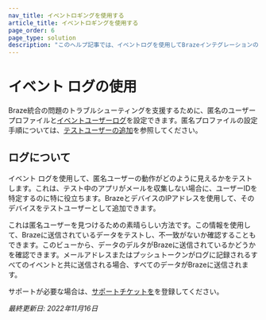 ```yaml
---
nav_title: イベントロギングを使用する
article_title: イベントロギングを使用する
page_order: 6
page_type: solution
description: "このヘルプ記事では、イベントログを使用してBrazeインテグレーションの問題をトラブルシューティングする方法について説明します。"
---
```


# イベント ログの使用

Braze統合の問題のトラブルシューティングを支援するために、匿名のユーザープロファイルと[イベントユーザーログ][1]を設定できます。匿名プロファイルの設定手順については、[テストユーザーの追加][2]を参照してください。

## ログについて

イベント ログを使用して、匿名ユーザーの動作がどのように見えるかをテストします。これは、テスト中のアプリがメールを収集しない場合に、ユーザーIDを特定するのに特に役立ちます。BrazeとデバイスのIPアドレスを使用して、そのデバイスをテストユーザーとして追加できます。

これは匿名ユーザーを見つけるための素晴らしい方法です。この情報を使用して、Brazeに送信されているデータをテストし、不一致がないか確認することもできます。このビューから、データのデルタがBrazeに送信されているかどうかを確認できます。メールアドレスまたはプッシュトークンがログに記録されるすべてのイベントと共に送信される場合、すべてのデータがBrazeに送信されます。

サポートが必要な場合は、[サポートチケットを]({{site.baseurl}}/braze_support/)を登録してください。

_最終更新日: 2022年11月16日_

[1]: {{site.baseurl}}/user_guide/administrative/app_settings/developer_console/event_user_log_tab
[2]: {{site.baseurl}}/user_guide/administrative/app_settings/developer_console/internal_groups_tab/#adding-test-users